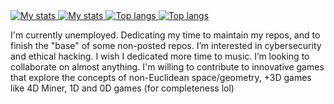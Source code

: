 <a href=https://github.com/Rudxain#gh-light-mode-only>
	<img src=https://github-readme-stats.vercel.app/api?username=Rudxain&show_icons=true#gh-light-mode-only alt='My stats'>
</a>
<a href=https://github.com/Rudxain#gh-dark-mode-only>
	<img src=https://github-readme-stats.vercel.app/api?username=Rudxain&show_icons=true&theme=dark#gh-dark-mode-only alt='My stats'>
</a>

<a href=https://github.com/Rudxain#gh-light-mode-only>
	<img src=https://github-readme-stats.vercel.app/api/top-langs/?username=Rudxain#gh-light-mode-only alt='Top langs'>
</a>
<a href=https://github.com/Rudxain#gh-dark-mode-only>
	<img src=https://github-readme-stats.vercel.app/api/top-langs/?username=Rudxain&theme=dark#gh-dark-mode-only alt='Top langs'>
</a>

I'm currently unemployed. Dedicating my time to maintain my repos, and to finish the "base" of some non-posted repos. I’m interested in cybersecurity and ethical hacking. I wish I dedicated more time to music. I’m looking to collaborate on almost anything. I'm willing to contribute to innovative games that explore the concepts of non-Euclidean space/geometry, +3D games like 4D Miner, 1D and 0D games (for completeness lol)

